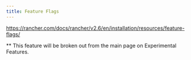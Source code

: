 ```yaml
---
title: Feature Flags
---
```


https://rancher.com/docs/rancher/v2.6/en/installation/resources/feature-flags/

** This feature will be broken out from the main page on Experimental Features.